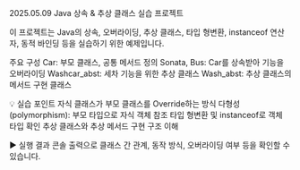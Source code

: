 2025.05.09 Java 상속 & 추상 클래스 실습 프로젝트

이 프로젝트는 Java의 상속, 오버라이딩, 추상 클래스, 타입 형변환, instanceof 연산자, 동적 바인딩 등을 실습하기 위한 예제입니다.

주요 구성
Car: 부모 클래스, 공통 메서드 정의
Sonata, Bus: Car를 상속받아 기능을 오버라이딩
Washcar_abst: 세차 기능을 위한 추상 클래스
Wash_abst: 추상 클래스의 메서드 구현 클래스

💡 실습 포인트
자식 클래스가 부모 클래스를 Override하는 방식
다형성(polymorphism): 부모 타입으로 자식 객체 참조
타입 형변환 및 instanceof로 객체 타입 확인
추상 클래스와 추상 메서드 구현 구조 이해

▶ 실행 결과
콘솔 출력으로 클래스 간 관계, 동작 방식, 오버라이딩 여부 등을 확인할 수 있습니다.
